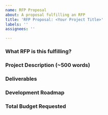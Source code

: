 ```yaml
---
name: RFP Proposal
about: A proposal fulfilling an RFP
title: 'RFP Proposal: <Your Project Title>'
labels: ''
assignees: ''

---
```


### What RFP is this fulfilling?
<!-- link to RFP in this repository -->

### Project Description (~500 words)

<!-- Please describe exactly what you are planning to build. Since this is a response to an RFP, make sure to address the request directly. If the RFP asked for new ideas, please describe those novel ideas. If the RFP provided a clear scope of work, please make sure to acknowledge that you will be addressing that scope of work with this project -->

### Deliverables

<!-- Please describe in details what your final deliverable for this project will be -->

### Development Roadmap

### Total Budget Requested
